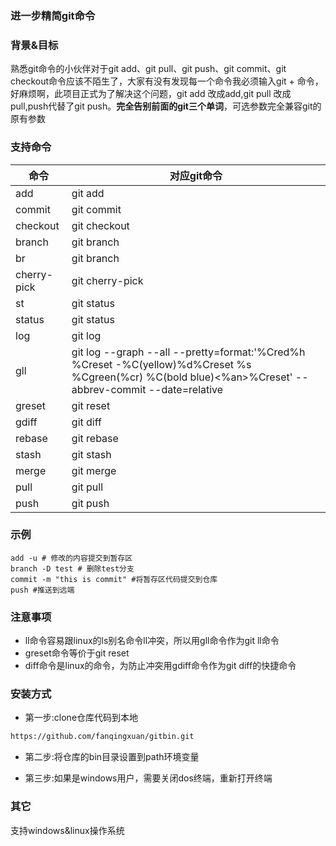 ### 进一步精简git命令

### 背景&目标

熟悉git命令的小伙伴对于git add、git pull、git push、git commit、git checkout命令应该不陌生了，大家有没有发现每一个命令我必须输入git + 命令，好麻烦啊，此项目正式为了解决这个问题，git add 改成add,git pull 改成 pull,push代替了git push。**完全告别前面的git三个单词**，可选参数完全兼容git的原有参数


### 支持命令

| 命令 | 对应git命令 |
| ------- | ------- |
|    add     | git add        |
|    commit     | git commit        |
|    checkout     | git checkout        |
|    branch     | git branch        |
|    br     | git branch        |
|    cherry-pick     | git cherry-pick        |
|    st     | git status        |
|    status     | git status        |
|    log     | git log        |
|    gll     | git log --graph --all --pretty=format:'%Cred%h %Creset -%C(yellow)%d%Creset %s %Cgreen(%cr) %C(bold blue)<%an>%Creset' --abbrev-commit --date=relative        |
|    greset     | git reset        |
|    gdiff     | git diff        |
|    rebase     | git rebase        |
|    stash     | git stash        |
|    merge     | git merge        |
|    pull     | git pull        |
|    push     | git push        |


### 示例
```
add -u # 修改的内容提交到暂存区
branch -D test # 删除test分支
commit -m "this is commit" #将暂存区代码提交到仓库
push #推送到远端
```

### 注意事项
- ll命令容易跟linux的ls别名命令ll冲突，所以用gll命令作为git ll命令
- greset命令等价于git reset
- diff命令是linux的命令，为防止冲突用gdiff命令作为git diff的快捷命令

### 安装方式

- 第一步:clone仓库代码到本地
```bash
https://github.com/fanqingxuan/gitbin.git
```
- 第二步:将仓库的bin目录设置到path环境变量

- 第三步:如果是windows用户，需要关闭dos终端，重新打开终端

### 其它
支持windows&linux操作系统
